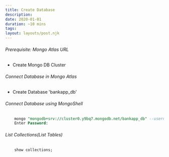 ```yaml
---
title: Create Database
description: 
date: 2020-01-01
duration: ~10 mins
tags:
layout: layouts/post.njk
---
```


###### Prerequisite: Mongo Atlas URL

- Create Mongo DB Cluster 

###### Connect Database in Mongo Atlas

-   Create Database 'bankapp_db'

###### Connect Database using MongoShell

```sql
    mongo "mongodb+srv://cluster0.y9bq7.mongodb.net/bankapp_db" --username naresh
    Enter Password: 
```

###### List Collections(List Tables)

```sql
    show collections;
```
